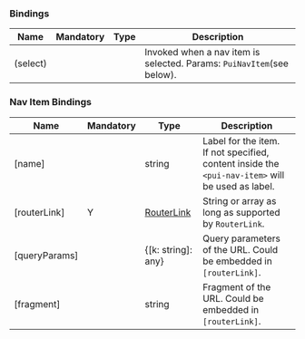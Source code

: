 ### Bindings
Name      | Mandatory | Type        | Description
--------- | --------- | ----------- | -----------
(select) |  |  | Invoked when a nav item is selected. Params: `PuiNavItem`(see below).

### Nav Item Bindings
Name      | Mandatory | Type        | Description
--------- | --------- | ----------- | -----------
[name] |  | string | Label for the item.<br/>If not specified, content inside the `<pui-nav-item>` will be used as label.
[routerLink] | Y | [RouterLink](https://angular.io/docs/ts/latest/api/router/index/RouterLink-directive.html) | String or array as long as supported by `RouterLink`.
[queryParams] | | {[k: string]: any} | Query parameters of the URL. Could be embedded in `[routerLink]`.
[fragment] | | string | Fragment of the URL. Could be embedded in `[routerLink]`.
